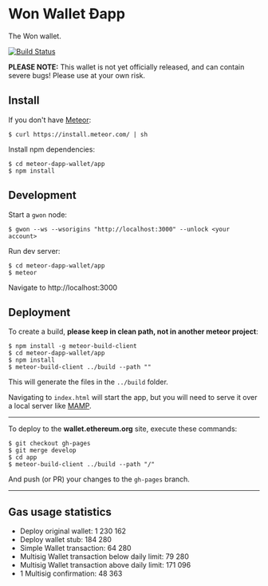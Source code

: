 # Won Wallet Ðapp

The Won wallet.

[![Build Status](https://travis-ci.org/ethereum/meteor-dapp-wallet.svg?branch=master)](https://travis-ci.org/ethereum/meteor-dapp-wallet)

**PLEASE NOTE:** This wallet is not yet officially released,
and can contain severe bugs! Please use at your own risk.

## Install

If you don't have [Meteor](https://www.meteor.com/install):

    $ curl https://install.meteor.com/ | sh

Install npm dependencies:

    $ cd meteor-dapp-wallet/app
    $ npm install

## Development

Start a `gwon` node:

    $ gwon --ws --wsorigins "http://localhost:3000" --unlock <your account>

Run dev server:

    $ cd meteor-dapp-wallet/app
    $ meteor

Navigate to http://localhost:3000

## Deployment

To create a build, **please keep in clean path, not in another meteor project**:

    $ npm install -g meteor-build-client
    $ cd meteor-dapp-wallet/app
    $ npm install
    $ meteor-build-client ../build --path ""

This will generate the files in the `../build` folder.

Navigating to `index.html` will start the app, but you will need to serve it over a local server like [MAMP](https://www.mamp.info).

---

To deploy to the **wallet.ethereum.org** site, execute these commands:

    $ git checkout gh-pages
    $ git merge develop
    $ cd app
    $ meteor-build-client ../build --path "/"

And push (or PR) your changes to the `gh-pages` branch.

---

## Gas usage statistics

- Deploy original wallet: 1 230 162
- Deploy wallet stub: 184 280
- Simple Wallet transaction: 64 280
- Multisig Wallet transaction below daily limit: 79 280
- Multisig Wallet transaction above daily limit: 171 096
- 1 Multisig confirmation: 48 363
